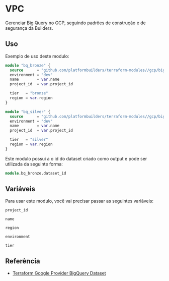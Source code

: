 
# VPC

Gerenciar Big Query no GCP, seguindo padrões de construção e de segurança da Builders.

## Uso

Exemplo de uso deste modulo:

```terraform
module "bq_bronze" {
  source      = "github.com/platformbuilders/terraform-modules//gcp/big_query"
  environment = "dev"
  name        = var.name
  project_id  = var.project_id

  tier   = "bronze"
  region = var.region
}

module "bq_silver" {
  source      = "github.com/platformbuilders/terraform-modules//gcp/big_query"
  environment = "dev"
  name        = var.name
  project_id  = var.project_id

  tier   = "silver"
  region = var.region
}
```

Este modulo possui a o id do dataset criado como output e pode ser utilizada da seguinte forma:

```terraform
module.bq_bronze.dataset_id
```

## Variáveis

Para usar este modulo, você vai precisar passar as seguintes variáveis:

`project_id`

`name`

`region`

`environment`

`tier`

## Referência

 - [Terraform Google Provider BigQuery Dataset](https://registry.terraform.io/providers/hashicorp/google/latest/docs/resources/bigquery_dataset)

